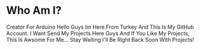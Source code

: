 # Who Am I?
Creator For Arduino
Hello Guys Im Here From Turkey And This Is My GitHub Account.
I Want Send My Projects Here Guys And If You Like My Projects, This Is Awsome For Me...
Stay Waiting I'll Be Right Back Soon With Projects!

